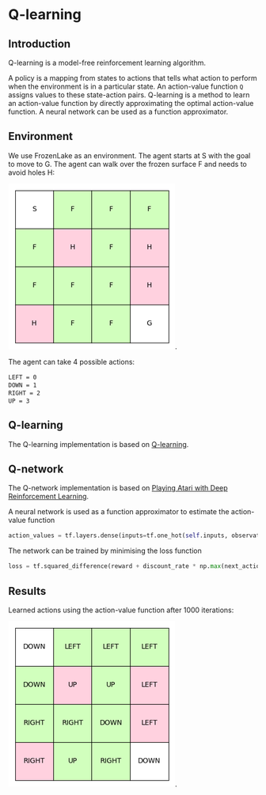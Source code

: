 # Q-learning

## Introduction
Q-learning is a model-free reinforcement learning algorithm. 

A policy is a mapping from states to actions that tells what action
to perform when the environment is in a particular state. An action-value function ```Q```
assigns values to these state-action pairs. Q-learning is a method to learn an 
action-value function by directly approximating the optimal action-value function. A
neural network can be used as a function approximator.

## Environment
We use FrozenLake as an environment. The agent starts at S with the goal to
move to G. The agent can walk over the frozen surface F and needs to avoid
holes H:

![alt text](images/grid_states.png).

The agent can take 4 possible actions:
```
LEFT = 0
DOWN = 1
RIGHT = 2
UP = 3
```

## Q-learning
The Q-learning implementation is based on [Q-learning](http://www.gatsby.ucl.ac.uk/~dayan/papers/cjch.pdf).

## Q-network
The Q-network implementation is based on [Playing Atari with Deep Reinforcement Learning](https://arxiv.org/pdf/1312.5602.pdf).


A neural network is used as a function approximator to estimate the action-value function

``` python
action_values = tf.layers.dense(inputs=tf.one_hot(self.inputs, observation_space), units=action_space, activation=None).
```

The network can be trained by minimising the loss function

``` python
loss = tf.squared_difference(reward + discount_rate * np.max(next_action_values), action_values).
```


## Results
Learned actions using the action-value function after 1000 iterations:

![alt text](images/grid_actions.png).